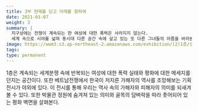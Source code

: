 ```yaml
---
title: 3부 현재를 딛고 미래를 향하여
date: 2021-01-07
weight: 3
summary: |
  지구상에는 전쟁이 계속되는 한 여성에 대한 폭력은 사라지지 않는다. 
  세계 속으로 시야를 넓혀 동시대 다른 공간 속에 살고 있는 또 다른 그녀들의 아픔을 바라본다.
image: https://wwm3.s3.ap-northeast-2.amazonaws.com/exhibition/(2)1층/상설,기획전시관/LHS_0786.jpg
tags:
type: permanent
---
```


1층은 계속되는 세계분쟁 속에 반복되는
여성에 대한 폭력 실태와 평화에 대한 메세지를 던지는 공간이다. 
또한 베트남전쟁에서 한국이 저지른 가해자의 역사를 조망해보는 기획전시가 야외에 있다. 
이 전시를 통해 우리는 역사 속의 가해자와 피해자의 의미를 되새겨 볼 수 있다. 
또한 박물관 정원에 숨겨져 있는 의미와
골목의 담벼락을 따라 좃어되어 있는 평화 벽면을 살펴본다.